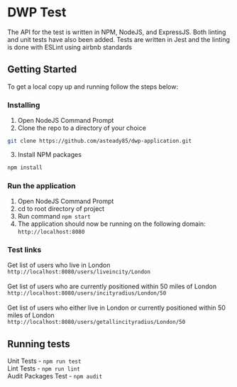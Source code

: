 # DWP Test
The API for the test is written in NPM, NodeJS, and ExpressJS. Both linting and unit tests have also been added. Tests are written in Jest and the linting is done with ESLint using airbnb standards

## Getting Started
To get a local copy up and running follow the steps below:

### Installing
1. Open NodeJS Command Prompt
2. Clone the repo to a directory of your choice
```sh
git clone https://github.com/asteady85/dwp-application.git
```
3. Install NPM packages
```sh
npm install
```

### Run the application
1. Open NodeJS Command Prompt
2. cd to root directory of project
3. Run command `npm start`
4. The application should now be running on the following domain: `http://localhost:8080`

### Test links
Get list of users who live in London<br />
`http://localhost:8080/users/liveincity/London`<br /><br />
Get list of users who are currently positioned within 50 miles of London<br />
`http://localhost:8080/users/incityradius/London/50`<br /><br />
Get list of users who either live in London or currently positioned within 50 miles of London<br />
`http://localhost:8080/users/getallincityradius/London/50`

## Running tests
Unit Tests - `npm run test`<br />
Lint Tests - `npm run lint`<br />
Audit Packages Test - `npm audit`
